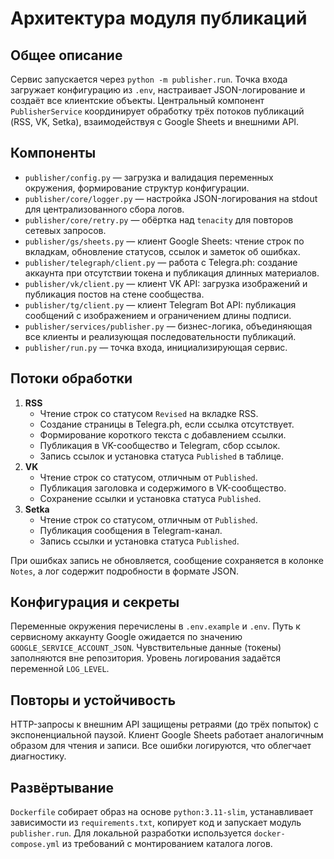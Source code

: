 Архитектура модуля публикаций
==============================

Общее описание
--------------
Сервис запускается через `python -m publisher.run`. Точка входа загружает конфигурацию из `.env`, настраивает JSON-логирование и создаёт все клиентские объекты. Центральный компонент `PublisherService` координирует обработку трёх потоков публикаций (RSS, VK, Setka), взаимодействуя с Google Sheets и внешними API.

Компоненты
----------
- `publisher/config.py` — загрузка и валидация переменных окружения, формирование структур конфигурации.
- `publisher/core/logger.py` — настройка JSON-логирования на stdout для централизованного сбора логов.
- `publisher/core/retry.py` — обёртка над `tenacity` для повторов сетевых запросов.
- `publisher/gs/sheets.py` — клиент Google Sheets: чтение строк по вкладкам, обновление статусов, ссылок и заметок об ошибках.
- `publisher/telegraph/client.py` — работа с Telegra.ph: создание аккаунта при отсутствии токена и публикация длинных материалов.
- `publisher/vk/client.py` — клиент VK API: загрузка изображений и публикация постов на стене сообщества.
- `publisher/tg/client.py` — клиент Telegram Bot API: публикация сообщений с изображением и ограничением длины подписи.
- `publisher/services/publisher.py` — бизнес-логика, объединяющая все клиенты и реализующая последовательности публикаций.
- `publisher/run.py` — точка входа, инициализирующая сервис.

Потоки обработки
----------------
1. **RSS**  
   - Чтение строк со статусом `Revised` на вкладке RSS.  
   - Создание страницы в Telegra.ph, если ссылка отсутствует.  
   - Формирование короткого текста с добавлением ссылки.  
   - Публикация в VK-сообщество и Telegram, сбор ссылок.  
   - Запись ссылок и установка статуса `Published` в таблице.
2. **VK**  
   - Чтение строк со статусом, отличным от `Published`.  
   - Публикация заголовка и содержимого в VK-сообщество.  
   - Сохранение ссылки и установка статуса `Published`.
3. **Setka**  
   - Чтение строк со статусом, отличным от `Published`.  
   - Публикация сообщения в Telegram-канал.  
   - Запись ссылки и установка статуса `Published`.

При ошибках запись не обновляется, сообщение сохраняется в колонке `Notes`, а лог содержит подробности в формате JSON.

Конфигурация и секреты
----------------------
Переменные окружения перечислены в `.env.example` и `.env`. Путь к сервисному аккаунту Google ожидается по значению `GOOGLE_SERVICE_ACCOUNT_JSON`. Чувствительные данные (токены) заполняются вне репозитория. Уровень логирования задаётся переменной `LOG_LEVEL`.

Повторы и устойчивость
----------------------
HTTP-запросы к внешним API защищены ретраями (до трёх попыток) с экспоненциальной паузой. Клиент Google Sheets работает аналогичным образом для чтения и записи. Все ошибки логируются, что облегчает диагностику.

Развёртывание
-------------
`Dockerfile` собирает образ на основе `python:3.11-slim`, устанавливает зависимости из `requirements.txt`, копирует код и запускает модуль `publisher.run`. Для локальной разработки используется `docker-compose.yml` из требований с монтированием каталога логов.
